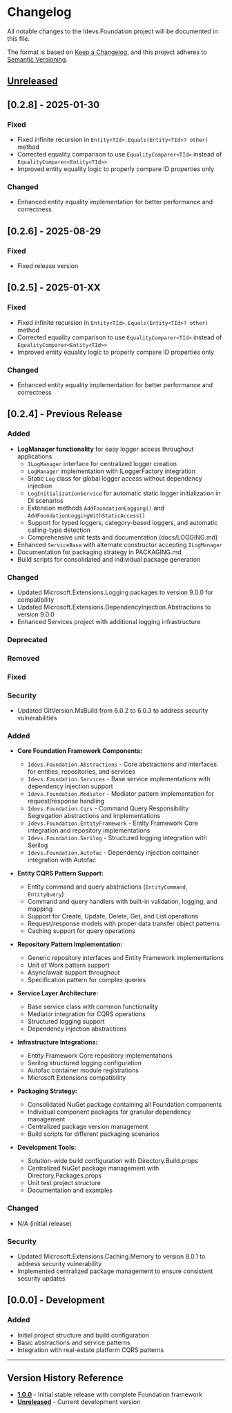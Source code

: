 # Changelog

All notable changes to the Idevs.Foundation project will be documented in this file.

The format is based on [Keep a Changelog](https://keepachangelog.com/en/1.0.0/),
and this project adheres to [Semantic Versioning](https://semver.org/spec/v2.0.0.html).

## [Unreleased]

## [0.2.8] - 2025-01-30

### Fixed
- Fixed infinite recursion in `Entity<TId>.Equals(Entity<TId>? other)` method
- Corrected equality comparison to use `EqualityComparer<TId>` instead of `EqualityComparer<Entity<TId>>`
- Improved entity equality logic to properly compare ID properties only

### Changed
- Enhanced entity equality implementation for better performance and correctness

## [0.2.6] - 2025-08-29

### Fixed
- Fixed release version

## [0.2.5] - 2025-01-XX

### Fixed
- Fixed infinite recursion in `Entity<TId>.Equals(Entity<TId>? other)` method
- Corrected equality comparison to use `EqualityComparer<TId>` instead of `EqualityComparer<Entity<TId>>`
- Improved entity equality logic to properly compare ID properties only

### Changed
- Enhanced entity equality implementation for better performance and correctness

## [0.2.4] - Previous Release

### Added
- **LogManager functionality** for easy logger access throughout applications
  - `ILogManager` interface for centralized logger creation
  - `LogManager` implementation with ILoggerFactory integration
  - Static `Log` class for global logger access without dependency injection
  - `LogInitializationService` for automatic static logger initialization in DI scenarios
  - Extension methods `AddFoundationLogging()` and `AddFoundationLoggingWithStaticAccess()`
  - Support for typed loggers, category-based loggers, and automatic calling-type detection
  - Comprehensive unit tests and documentation (docs/LOGGING.md)
- Enhanced `ServiceBase` with alternate constructor accepting `ILogManager`
- Documentation for packaging strategy in PACKAGING.md
- Build scripts for consolidated and individual package generation

### Changed
- Updated Microsoft.Extensions.Logging packages to version 9.0.0 for compatibility
- Updated Microsoft.Extensions.DependencyInjection.Abstractions to version 9.0.0
- Enhanced Services project with additional logging infrastructure

### Deprecated

### Removed

### Fixed

### Security
- Updated GitVersion.MsBuild from 6.0.2 to 6.0.3 to address security vulnerabilities

### Added
- **Core Foundation Framework Components:**
  - `Idevs.Foundation.Abstractions` - Core abstractions and interfaces for entities, repositories, and services
  - `Idevs.Foundation.Services` - Base service implementations with dependency injection support
  - `Idevs.Foundation.Mediator` - Mediator pattern implementation for request/response handling
  - `Idevs.Foundation.Cqrs` - Command Query Responsibility Segregation abstractions and implementations
  - `Idevs.Foundation.EntityFramework` - Entity Framework Core integration and repository implementations
  - `Idevs.Foundation.Serilog` - Structured logging integration with Serilog
  - `Idevs.Foundation.Autofac` - Dependency injection container integration with Autofac

- **Entity CQRS Pattern Support:**
  - Entity command and query abstractions (`EntityCommand`, `EntityQuery`)
  - Command and query handlers with built-in validation, logging, and mapping
  - Support for Create, Update, Delete, Get, and List operations
  - Request/response models with proper data transfer object patterns
  - Caching support for query operations

- **Repository Pattern Implementation:**
  - Generic repository interfaces and Entity Framework implementations
  - Unit of Work pattern support
  - Async/await support throughout
  - Specification pattern for complex queries

- **Service Layer Architecture:**
  - Base service class with common functionality
  - Mediator integration for CQRS operations
  - Structured logging support
  - Dependency injection abstractions

- **Infrastructure Integrations:**
  - Entity Framework Core repository implementations
  - Serilog structured logging configuration
  - Autofac container module registrations
  - Microsoft Extensions compatibility

- **Packaging Strategy:**
  - Consolidated NuGet package containing all Foundation components
  - Individual component packages for granular dependency management
  - Centralized package version management
  - Build scripts for different packaging scenarios

- **Development Tools:**
  - Solution-wide build configuration with Directory.Build.props
  - Centralized NuGet package management with Directory.Packages.props
  - Unit test project structure
  - Documentation and examples

### Changed
- N/A (initial release)

### Security
- Updated Microsoft.Extensions.Caching.Memory to version 8.0.1 to address security vulnerability
- Implemented centralized package management to ensure consistent security updates

## [0.0.0] - Development

### Added
- Initial project structure and build configuration
- Basic abstractions and service patterns
- Integration with real-estate platform CQRS patterns

---

## Version History Reference

- **[1.0.0]** - Initial stable release with complete Foundation framework
- **[Unreleased]** - Current development version

[unreleased]: https://github.com/Idevswork/idevs-foundation/compare/v1.0.0...HEAD
[1.0.0]: https://github.com/Idevswork/idevs-foundation/releases/tag/v1.0.0
